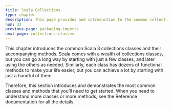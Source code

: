 ```yaml
---
title: Scala Collections
type: chapter
description: This page provides and introduction to the common collections classes and their methods in Scala 3.
num: 33
previous-page: packaging-imports
next-page: collections-classes
---
```


This chapter introduces the common Scala 3 collections classes and their accompanying methods. Scala comes with a wealth of collections classes, but you can go a long way by starting with just a few classes, and later using the others as needed. Similarly, each class has dozens of functional methods to make your life easier, but you can achieve a lot by starting with just a handful of them.

Therefore, this section introduces and demonstrates the most common classes and methods that you’ll need to get started. When you need to understand more classes or more methods, see the Reference documentation for all the details.



